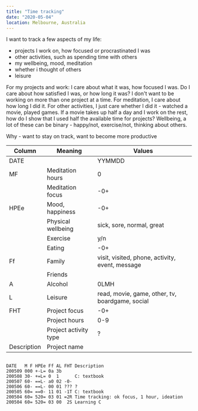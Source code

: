 ```yaml
---                                                                                                                                                       
title: "Time tracking"
date: "2020-05-04"
location: Melbourne, Australia
---
```


I want to track a few aspects of my life:
- projects I work on, how focused or procrastinated I was
- other activities, such as spending time with others
- my wellbeing, mood, meditation
- whether i thought of others
- leisure

For my projects and work: I care about what it was, how focused I was. Do I care about how satisfied I was, or how long it was?
I don't want to be working on more than one project at a time.
For meditation, I care about how long I did it.
For other activities, I just care whether I did it - watched a movie, played games. If a movie takes up half a day and I work on the rest, how do I show that I used half the available time for projects?
Wellbeing, a lot of these can be binary - happy/not, exercise/not, thinking about others.

Why - want to stay on track, want to become more productive

| Column       | Meaning               | Values  |
| -------------|-----------------------|---------|
| DATE         |                       | YYMMDD  |
| MF           | Meditation hours      | 0
|              | Meditation focus      | -0+
| HPEe         | Mood, happiness       | -0+
|              | Physical wellbeing    | sick, sore, normal, great
|              | Exercise              | y/n
|              | Eating                | -0+
| Ff           | Family                | visit, visited, phone, activity, event, message
|              | Friends               | 
| A            | Alcohol               | 0LMH
| L            | Leisure               | read, movie, game, other, tv, boardgame, social
| FHT          | Project focus         | -0+
|              | Project hours         | 0-9
|              | Project activity type | ?
| Description  | Project name          |

```

DATE   M F HPEe Ff AL FHT Description                                           
200509 000 +-L= 0a 3b     
200508 30- +=L= 0  1      C: textbook
200507 60- ==L- a0 02 -0- 
200506 60- ==L- 00 01 ??? ? 
200505 60= ==0- 11 01 -1T C: textbook
200504 60= 520= 03 01 =2R Time tracking: ok focus, 1 hour, ideation 
200504 60= 520= 03 00  2S Learning C
```
